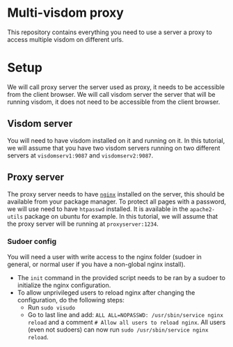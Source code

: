 # Multi-visdom proxy

This repository contains everything you need to use a server a proxy to access multiple visdom on different urls.

# Setup

We will call proxy server the server used as proxy, it needs to be accessible from the client browser.
We will call visdom server the server that will be running visdom, it does not need to be accessible from the client browser.

## Visdom server

You will need to have visdom installed on it and running on it.
In this tutorial, we will assume that you have two visdom servers running on two different servers at `visdomserv1:9087` and `visdomserv2:9087`.

## Proxy server

The proxy server needs to have [`nginx`](https://www.nginx.com/) installed on the server, this should be available from your package manager.
To protect all pages with a password, we will use need to have `htpasswd` installed. It is available in the `apache2-utils` package on ubuntu for example.
In this tutorial, we will assume that the proxy server will be running at `proxyserver:1234`.

### Sudoer config

You will need a user with write access to the nginx folder (sudoer in general, or normal user if you have a non-global nginx install).
* The `init` command in the provided script needs to be ran by a sudoer to initialize the nginx configuration.
* To allow unprivileged users to reload nginx after changing the configuration, do the following steps:
    * Run `sudo visudo`
    * Go to last line and add: `ALL ALL=NOPASSWD: /usr/sbin/service nginx reload` and a comment `# Allow all users to reload nginx`. All users (even not sudoers) can now run `sudo /usr/sbin/service nginx reload`.




